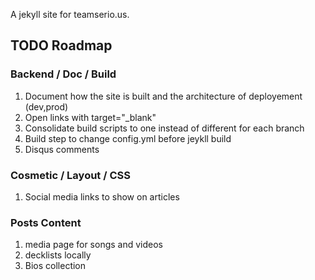A jekyll site for teamserio.us.

## TODO Roadmap

### Backend / Doc / Build

1. Document how the site is built and the architecture of deployement (dev,prod)
1. Open links with target="_blank"
1. Consolidate build scripts to one instead of different for each branch
1. Build step to change config.yml before jeykll build
1. Disqus comments
### Cosmetic / Layout / CSS
1. Social media links to show on articles

### Posts Content

1. media page for songs and videos
1. decklists locally
1. Bios collection